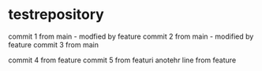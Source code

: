 # testrepository

commit 1 from main - modfied by feature
commit 2 from main - modified by feature
commit 3 from main

commit 4 from feature
commit 5 from featuri
anotehr line from feature

